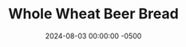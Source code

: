 ---
layout: post
title:  "Whole Wheat Beer Bread"
date:   2024-08-03 00:00:00 -0500
categories:
- Recipes
- Bread
permalink: /recipes/whole-wheat-beer-bread
image: /assets/Food/Bread/Beer Bread/beer-bread-sliced.jpg
ing: beerbread-ing
facts: beerbread-facts
section1: 
start2: 
section2: 
start3: 
section3: 
start4: 
section4: 
start5: 
section5: 
Prep: 10
Rest: 
Cook: 60
Source1: https://shaneandsimple.com/easy-5-ingredient-whole-wheat-beer-bread/
Source2: 
whisk: https://s.samsungfood.com/e5giK
tags: 
- beer bread
- beer
- bread
- Blue Moon
- Guinness
- whole wheat flour
- honey
- baking powder
- salt
- easy
Description: Beer bread takes me back to my childhood, as my dad would occasionally make it. I had some Blue Moon lying around after a friend left it over, so I decided to turn a bottle into some whole wheat beer bread for a small gathering. It's a super quick and easy bread that goes well on its own, or with any spread on top, like butter, jam, or peanut butter
Instructions: 
- Preheat your oven to 375F, and lightly grease a loaf pan with olive oil<br><br>

- In a mixing bowl add the dry ingredients and whisk until well combined - flour, baking powder, and salt<br><br>

- Add in the honey (or maple syrup) and beer (I used Blue Moon). Mix until it forms a well combined dough<br><br>
- <center><img src="/assets/Food/Bread/Beer Bread/beer-bread-dough.jpg" alt="" class="instruction-image"></center><br>

- Transfer your dough into a loaf pan and spread evenly to all sides. Cross the top with a knife, and optionally sprinkle the top with flour (or oat flour)<br><br>

- Bake for about 40 minutes, or until a toothpick comes out clean and the internal temperature is at least 190F.  The edges and top should be golden brown<br><br>
- <center><img src="/assets/Food/Bread/Beer Bread/beer-bread-baked.jpg" alt="" class="instruction-image"></center><br>

- Allow to cool totally in the pan before removing and slicing.  This bread is best served warm, so toast, bake, or air fry for a few minutes at 400F, until done to your liking.  Store any leftover bread in the fridge or freezer<br><br>
- <center><img src="/assets/Food/Bread/Beer Bread/beer-bread-unsliced.jpg" alt="" class="instruction-image"></center><br>
---